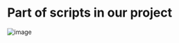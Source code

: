 # Part of scripts in our project
![image](https://github.com/user-attachments/assets/6a134ce5-95f9-4fca-b603-f018560a6f92)
